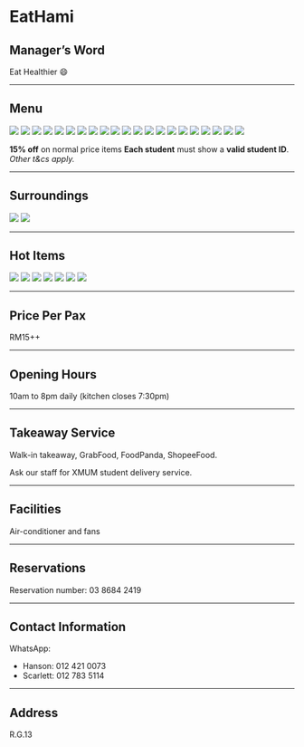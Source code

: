 ﻿# EatHami

## Manager’s Word

Eat Healthier :smile:

----------

## Menu

<div class="image-slide">
<img src="https://img.xmummap.com/G_eathmi_menu (1).png" />
<img src="https://img.xmummap.com/G_eathmi_menu (2).png" />
<img src="https://img.xmummap.com/G_eathmi_menu (3).png" />
<img src="https://img.xmummap.com/G_eathmi_menu (4).png" />
<img src="https://img.xmummap.com/G_eathmi_menu (5).png" />
<img src="https://img.xmummap.com/G_eathmi_menu (6).png" /> 
<img src="https://img.xmummap.com/G_eathmi_menu (7).png" /> 
<img src="https://img.xmummap.com/G_eathmi_menu (8).png" /> 
<img src="https://img.xmummap.com/G_eathmi_menu (9).png" /> 
<img src="https://img.xmummap.com/G_eathmi_menu (10).png" /> 
<img src="https://img.xmummap.com/G_eathmi_menu (11).png" /> 
<img src="https://img.xmummap.com/G_eathmi_menu (12).png" /> <img src="https://img.xmummap.com/G_eathmi_menu (13).png" /> 
<img src="https://img.xmummap.com/G_eathmi_menu (14).png" /> 
<img src="https://img.xmummap.com/G_eathmi_menu (15).png" /> 
<img src="https://img.xmummap.com/G_eathmi_menu (16).png" /> 
<img src="https://img.xmummap.com/G_eathmi_menu (17).png" /> 
<img src="https://img.xmummap.com/G_eathmi_menu (18).png" /> 
<img src="https://img.xmummap.com/G_eathmi_menu (19).png" />
<img src="https://img.xmummap.com/G_eathmi_menu (20).png" />
<img src="https://img.xmummap.com/G_eathmi_menu (21).png" />
</div>

**15% off** on normal price items **Each student** must show a **valid student ID**. *Other t&cs apply.*

---

## Surroundings

<div class="image-slide">
<img src="https://img.xmummap.com/G_eathmi_surd%20%282%29.jpg" />
<img src="https://img.xmummap.com/G_eathmi_surd%20%281%29.jpeg" />
</div>

----------

## Hot Items

<div class="image-slide">
<img src="https://img.xmummap.com/G_eathmi_hotproduct (1).png" /> 
<img src="https://img.xmummap.com/G_eathmi_hotproduct (2).png" /> 
<img src="https://img.xmummap.com/G_eathmi_hotproduct (3).png" /> 
<img src="https://img.xmummap.com/G_eathmi_hotproduct (4).png" /> 
<img src="https://img.xmummap.com/G_eathmi_hotproduct (5).png" /> 
<img src="https://img.xmummap.com/G_eathmi_hotproduct (6).png" /> 
<img src="https://img.xmummap.com/G_eathmi_hotproduct (7).png" />

---

## Price Per Pax

RM15++

-----

## Opening Hours

10am to 8pm daily (kitchen closes 7:30pm)

----------

## Takeaway Service

Walk-in takeaway, GrabFood, FoodPanda, ShopeeFood.

Ask our staff for XMUM student delivery service.

----------

## Facilities

Air-conditioner and fans

----------

## Reservations

Reservation number: 03 8684 2419

---

## Contact Information

WhatsApp:

- Hanson: 012 421 0073
- Scarlett: 012 783 5114

----------

## Address

R.G.13

